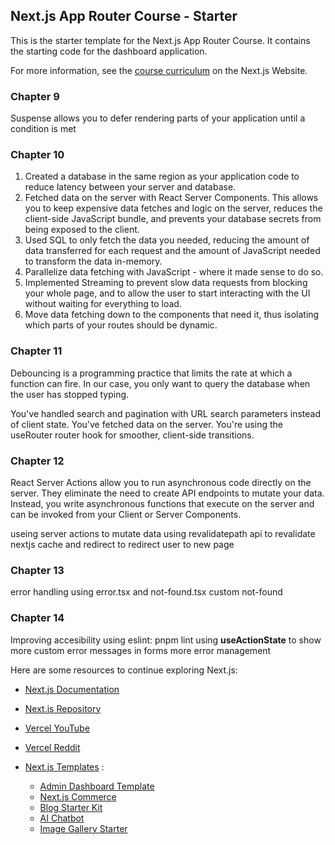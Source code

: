## Next.js App Router Course - Starter

This is the starter template for the Next.js App Router Course. It contains the starting code for the dashboard application.

For more information, see the [course curriculum](https://nextjs.org/learn) on the Next.js Website.

### Chapter 9
Suspense allows you to defer rendering parts of your application until a condition is met 

### Chapter 10

1. Created a database in the same region as your application code to reduce latency between your server and database.
2. Fetched data on the server with React Server Components. This allows you to keep expensive data fetches and logic on the server, reduces the client-side JavaScript bundle, and prevents your database secrets from being exposed to the client.
3. Used SQL to only fetch the data you needed, reducing the amount of data transferred for each request and the amount of JavaScript needed to transform the data in-memory.
4. Parallelize data fetching with JavaScript - where it made sense to do so.
5. Implemented Streaming to prevent slow data requests from blocking your whole page, and to allow the user to start interacting with the UI without waiting for everything to load.
6. Move data fetching down to the components that need it, thus isolating which parts of your routes should be dynamic.

### Chapter 11
Debouncing is a programming practice that limits the rate at which a function can fire. In our case, you only want to query the database when the user has stopped typing.

You've handled search and pagination with URL search parameters instead of client state.
You've fetched data on the server.
You're using the useRouter router hook for smoother, client-side transitions.

### Chapter 12
React Server Actions allow you to run asynchronous code directly on the server. They eliminate the need to create API endpoints to mutate your data. Instead, you write asynchronous functions that execute on the server and can be invoked from your Client or Server Components.

useing server actions to mutate data 
using revalidatepath api to revalidate nextjs cache and redirect to redirect user to new page

### Chapter 13

error handling using error.tsx and not-found.tsx
custom not-found 

### Chapter 14

Improving accesibility
using eslint: pnpm lint
using **useActionState** to show more custom error messages in forms
more error management 


Here are some resources to continue exploring Next.js:

- [Next.js Documentation](https://nextjs.org/docs)
- [Next.js Repository](https://github.com/vercel/next.js)
- [Vercel YouTube](https://www.youtube.com/@VercelHQ/videos)
- [Vercel Reddit](https://www.reddit.com/r/vercel/)

- [Next.js Templates](https://vercel.com/templates/next.js) :
  - [Admin Dashboard Template](https://vercel.com/templates/next.js/admin-dashboard-tailwind-postgres-react-nextjs)
  - [Next.js Commerce](https://vercel.com/templates/next.js/nextjs-commerce)
  - [Blog Starter Kit](https://vercel.com/templates/next.js/blog-starter-kit)
  - [AI Chatbot](https://vercel.com/templates/next.js/nextjs-ai-chatbot)
  - [Image Gallery Starter](https://vercel.com/templates/next.js/image-gallery-starter)
